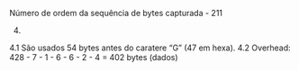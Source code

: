 Número de ordem da sequência de bytes capturada - 211


4. 
4.1 São usados 54 bytes antes do caratere “G” (47 em hexa).
4.2 Overhead:
	428 - 7 - 1 - 6 - 6 - 2 - 4 = 402 bytes (dados)
